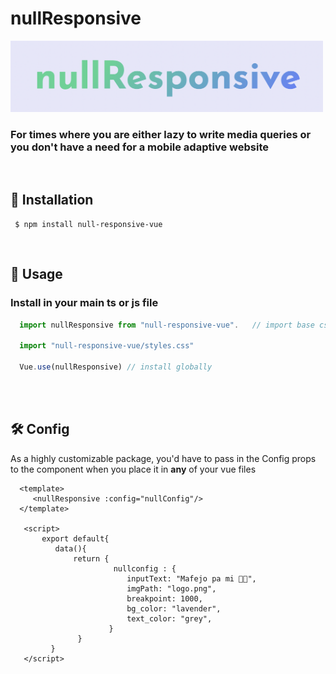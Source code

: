 # nullResponsive

<div align="left">
  <img width="500px" src="https://github.com/Akohjesse/nullResponsive/blob/main/src/assets/logo.png?raw=true">
  <br>
  <h3>For times where you are either lazy to write media queries or you don't have a need for a mobile adaptive website</h3> 
</div>
<br>

## 💾 Installation
```
 $ npm install null-responsive-vue
```
<br>

## 📄 Usage
### Install in your main ts or js file

```jsx
  import nullResponsive from "null-responsive-vue".   // import base css file
  
  import "null-responsive-vue/styles.css"
  
  Vue.use(nullResponsive) // install globally
```
<br>
<br>

##  🛠 Config 
As a highly customizable package, you'd have to pass in the Config props to the component when you place it in <b>any</b> of your vue files

```vue
  <template>
     <nullResponsive :config="nullConfig"/>
  </template>
   
   <script>
       export default{
          data(){
              return {
                       nullconfig : {
                          inputText: "Mafejo pa mi 🙏🏽",
                          imgPath: "logo.png",
                          breakpoint: 1000,
                          bg_color: "lavender",
                          text_color: "grey",
                      }
               }
         }
   </script>
```

